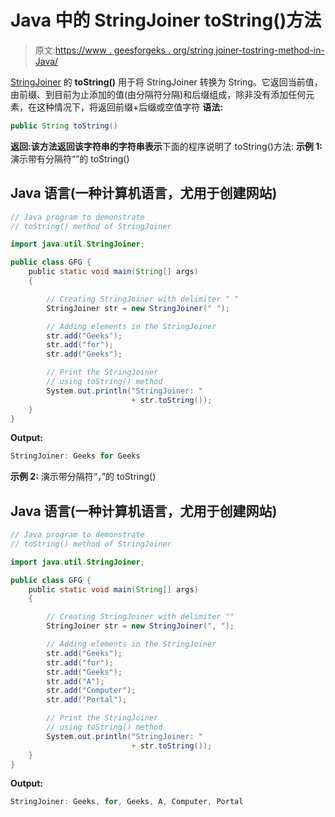 # Java 中的 StringJoiner toString()方法

> 原文:[https://www . geesforgeks . org/string joiner-tostring-method-in-Java/](https://www.geeksforgeeks.org/stringjoiner-tostring-method-in-java/)

[StringJoiner](https://www.geeksforgeeks.org/java-util-stringjoiner-java8/) 的 **toString()** 用于将 StringJoiner 转换为 String。它返回当前值，由前缀、到目前为止添加的值(由分隔符分隔)和后缀组成，除非没有添加任何元素，在这种情况下，将返回前缀+后缀或空值字符
**语法:**

```java
public String toString()
```

**返回:**该方法返回该字符串的**字符串表示**下面的程序说明了 toString()方法:
**示例 1:** 演示带有分隔符“”的 toString()

## Java 语言(一种计算机语言，尤用于创建网站)

```java
// Java program to demonstrate
// toString() method of StringJoiner

import java.util.StringJoiner;

public class GFG {
    public static void main(String[] args)
    {

        // Creating StringJoiner with delimiter " "
        StringJoiner str = new StringJoiner(" ");

        // Adding elements in the StringJoiner
        str.add("Geeks");
        str.add("for");
        str.add("Geeks");

        // Print the StringJoiner
        // using toString() method
        System.out.println("StringJoiner: "
                           + str.toString());
    }
}
```

**Output:** 

```java
StringJoiner: Geeks for Geeks
```

**示例 2:** 演示带分隔符“，”的 toString()

## Java 语言(一种计算机语言，尤用于创建网站)

```java
// Java program to demonstrate
// toString() method of StringJoiner

import java.util.StringJoiner;

public class GFG {
    public static void main(String[] args)
    {

        // Creating StringJoiner with delimiter ""
        StringJoiner str = new StringJoiner(", ");

        // Adding elements in the StringJoiner
        str.add("Geeks");
        str.add("for");
        str.add("Geeks");
        str.add("A");
        str.add("Computer");
        str.add("Portal");

        // Print the StringJoiner
        // using toString() method
        System.out.println("StringJoiner: "
                           + str.toString());
    }
}
```

**Output:** 

```java
StringJoiner: Geeks, for, Geeks, A, Computer, Portal
```